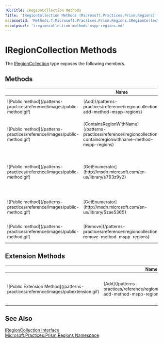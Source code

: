 ```yaml
---
TOCTitle: IRegionCollection Methods
Title: 'IRegionCollection Methods (Microsoft.Practices.Prism.Regions)'
ms:assetid: 'Methods.T:Microsoft.Practices.Prism.Regions.IRegionCollection'
ms:mtpsurl: 'iregioncollection-methods-mspp-regions.md'
---
```


# IRegionCollection Methods

The [IRegionCollection](/patterns-practices/reference/iregioncollection-interface-mspp-regions) type exposes the following members.

## Methods

<table>

<thead>
<tr class="header">
<th> </th>
<th>Name</th>
<th>Description</th>
</tr>
</thead>
<tbody>
<tr class="odd">
<td>![Public method](/patterns-practices/reference/images/public-method.gif)</td>
<td>[Add](/patterns-practices/reference/iregioncollection-add-method-mspp-regions)</td>
<td><div class="summary">
Adds a [IRegion](/patterns-practices/reference/iregion-interface-mspp-regions) to the collection.
</div></td>
</tr>
<tr class="even">
<td>![Public method](/patterns-practices/reference/images/public-method.gif)</td>
<td>[ContainsRegionWithName](/patterns-practices/reference/iregioncollection-containsregionwithname-method-mspp-regions)</td>
<td><div class="summary">
Checks if the collection contains a [IRegion](/patterns-practices/reference/iregion-interface-mspp-regions) with the name received as parameter.
</div></td>
</tr>
<tr class="odd">
<td>![Public method](/patterns-practices/reference/images/public-method.gif)</td>
<td>[GetEnumerator](http://msdn.microsoft.com/en-us/library/s793z9y2)</td>
<td><div class="summary">
Returns an enumerator that iterates through the collection.
</div>
(Inherited from [IEnumerable](http://msdn.microsoft.com/en-us/library/9eekhta0)(Of [IRegion](/patterns-practices/reference/iregion-interface-mspp-regions)).)</td>
</tr>
<tr class="even">
<td>![Public method](/patterns-practices/reference/images/public-method.gif)</td>
<td>[GetEnumerator](http://msdn.microsoft.com/en-us/library/5zae5365)</td>
<td><div class="summary">
Returns an enumerator that iterates through a collection.
</div>
(Inherited from [IEnumerable](http://msdn.microsoft.com/en-us/library/h1x9x1b1).)</td>
</tr>
<tr class="odd">
<td>![Public method](/patterns-practices/reference/images/public-method.gif)</td>
<td>[Remove](/patterns-practices/reference/iregioncollection-remove-method-mspp-regions)</td>
<td><div class="summary">
Removes a [IRegion](/patterns-practices/reference/iregion-interface-mspp-regions) from the collection.
</div></td>
</tr>
</tbody>
</table>

## Extension Methods

<table>

<thead>
<tr class="header">
<th> </th>
<th>Name</th>
<th>Description</th>
</tr>
</thead>
<tbody>
<tr class="odd">
<td>![Public Extension Method](/patterns-practices/reference/images/pubextension.gif)</td>
<td>[Add](/patterns-practices/reference/regionmanagerextensions-add-method-mspp-regions)</td>
<td><div class="summary">
Adds a region to the regionmanager with the name received as argument.
</div>
(Defined by [RegionManagerExtensions](/patterns-practices/reference/regionmanagerextensions-class-mspp-regions).)</td>
</tr>
</tbody>
</table>

## See Also

[IRegionCollection Interface](/patterns-practices/reference/iregioncollection-interface-mspp-regions)  
[Microsoft.Practices.Prism.Regions Namespace](/patterns-practices/reference/mspp-regions-namespace)  